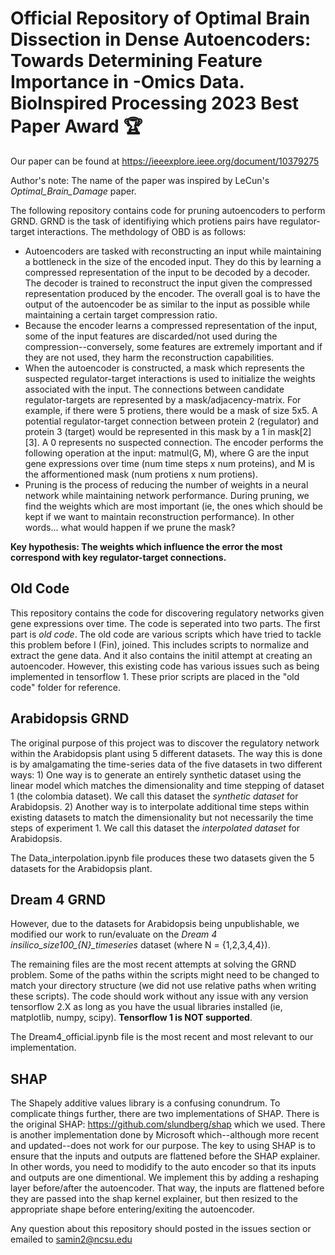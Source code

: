 # Official Repository of Optimal Brain Dissection in Dense Autoencoders: Towards Determining Feature Importance in -Omics Data. BioInspired Processing 2023 Best Paper Award 🏆 

Our paper can be found at https://ieeexplore.ieee.org/document/10379275

Author's note: The name of the paper was inspired by LeCun's _Optimal_Brain_Damage_ paper. 

The following repository contains code for pruning autoencoders to perform GRND. GRND is the task of identifiying which protiens pairs have regulator-target interactions. The methdology of OBD is as follows: 
- Autoencoders are tasked with reconstructing an input while maintaining a bottleneck in the size of the encoded input. They do this by learning a compressed representation of the input to be decoded by a decoder. The decoder is trained to reconstruct the input given the compressed representation produced by the encoder. The overall goal is to have the output of the autoencoder be as similar to the input as possible while maintaining a certain target compression ratio.   
- Because the encoder learns a compressed representation of the input, some of the input features are discarded/not used during the compression--conversely, some features are extremely important and if they are not used, they harm the reconstruction capabilities. 
- When the autoencoder is constructed, a mask which represents the suspected regulator-target interactions is used to initialize the weights associated with the input. The connections between candidate regulator-targets are represented by a mask/adjacency-matrix. For example, if there were 5 protiens, there would be a mask of size 5x5. A potential regulator-target connection between protein 2 (regulator) and protein 3 (target) would be represented in this mask by a 1 in mask[2][3]. A 0 represents no suspected connection. The encoder performs the following operation at the input: matmul(G, M), where G are the input gene expressions over time (num time steps x num proteins), and M is the afformentioned mask (num protiens x num protiens).  
- Pruning is the process of reducing the number of weights in a neural network while maintaining network performance. During pruning, we find the weights which are most important (ie, the ones which should be kept if we want to maintain reconstruction performance). In other words... what would happen if we prune the mask?

**Key hypothesis: The weights which influence the error the most correspond with key regulator-target connections.**

 
## Old Code
This repository contains the code for discovering regulatory networks given gene expressions over time. The code is seperated into two parts. The first part is *old code*. The old code are various scripts which have tried to tackle this problem before I (Fin), joined. This includes scripts to normalize and extract the gene data. And it also contains the initil attempt at creating an autoencoder. However, this existing code has various issues such as being implemented in tensorflow 1. These prior scripts are placed in the "old code" folder for reference. 

## Arabidopsis GRND

The original purpose of this project was to discover the regulatory network within the Arabidopsis plant using 5 different datasets. The way this is done is by amalgamating the time-series data of the five datasets in two different ways: 
    1) One way is to generate an entirely synthetic dataset using the linear model which matches the dimensionality and time stepping of dataset 1 (the colombia dataset). We call this dataset the *synthetic dataset* for Arabidopsis. 
    2) Another way is to interpolate additional time steps within existing datasets to match the dimensionality but not necessarily the time steps of experiment 1. We call this dataset the *interpolated dataset* for Arabidopsis. 
    
The Data_interpolation.ipynb file produces these two datasets given the 5 datasets for the Arabidopsis plant. 

## Dream 4 GRND

However, due to the datasets for Arabidopsis being unpublishable, we modified our work to run/evaluate on the *Dream 4 insilico_size100_{N}_timeseries* dataset (where N = {1,2,3,4,4}). 

The remaining files are the most recent attempts at solving the GRND problem. Some of the paths within the scripts might need to be changed to match your directory structure (we did not use relative paths when writing these scripts). The code should work without any issue with any version tensorflow 2.X as long as you have the usual libraries installed (ie, matplotlib, numpy, scipy). **Tensorflow 1 is NOT supported**.  

The Dream4_official.ipynb file is the most recent and most relevant to our implementation. 

## SHAP
The Shapely additive values library is a confusing conundrum. To complicate things further, there are two implementations of SHAP. There is the original SHAP: https://github.com/slundberg/shap which we used. There is another implementation done by Microsoft which--although more recent and updated--does not work for our purpose. The key to using SHAP is to ensure that the inputs and outputs are flattened before the SHAP explainer. In other words, you need to modidify to the auto encoder so that its inputs and outputs are one dimentional. We implement this by adding a reshaping layer before/after the autoencoder. That way, the inputs are flattened before they are passed into the shap kernel explainer, but then resized to the appropriate shape before entering/exiting the autoencoder. 

Any question about this repository should posted in the issues section or emailed to samin2@ncsu.edu 
